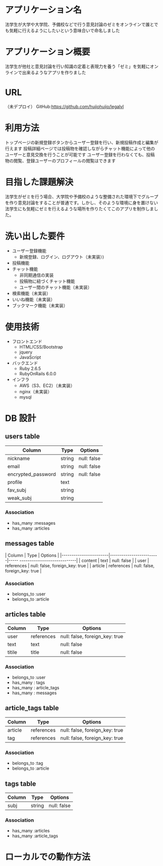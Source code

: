 # アプリケーション名
 
 法学生が大学や大学院、予備校などで行う意見討論のゼミをオンラインで誰とでも気軽に行えるようにしたいという意味合いで命名しました

 
# アプリケーション概要
 
法学生が他社と意見討論を行い知識の定着と表現力を養う「ゼミ」を気軽にオンラインで出来るようなアプリを作りました
 
# URL
 
（未デプロイ）
GitHub:https://github.com/hujiohujio/legalvl
 
 
# 利用方法
 
トップページの新規登録ボタンからユーザー登録を行い、新規投稿作成と編集が行えます
投稿詳細ページでは投稿物を確認しながらチャット機能によって他のユーザーと意見交換を行うことが可能です
ユーザー登録を行わなくても、投稿物の閲覧、登録ユーザーのプロフィールの閲覧はできます
 

# 目指した課題解決
 
法学生がゼミを行う場合、大学院や予備校のような整備された環境下でグループを作り意見討論をすることが普通です。しかし、そのような環境に身を置けない法学生にも気軽にゼミを行えるような場所を作りたくてこのアプリを制作しました。

 
# 洗い出した要件　
 
- ユーザー登録機能
  - 新規登録、ログイン、ログアウト（未実装）)
- 投稿機能
- チャット機能
  - 非同期通信の実装
  - 投稿物に紐づくチャット機能
  - ユーザー間のチャット機能（未実装）
- 検索機能（未実装）
- いいね機能（未実装）
- ブックマーク機能（未実装） 


# 使用技術

- フロントエンド
  - HTML/CSS/Bootstrap
  - jquery
  - JavaScript
- バックエンド
  - Ruby 2.6.5
  - RubyOnRails 6.0.0
- インフラ
  - AWS（S3、EC2）（未実装）
  - nginx（未実装）
  - mysql





# DB 設計

## users table

| Column             | Type                | Options                |
|--------------------|---------------------|------------------------|
| nickname           | string              | null: false            |
| email              | string              | null: false            |
| encrypted_password | string              | null: false            |
| profile            | text                |                        |
| fav_subj           | string              |                        |
| weak_subj          | string              |                        |

### Association

* has_many :messages
* has_many :articles

## messages table

| Column                 | Type                    | Options                           |
|------------------------|-------------------------|----- -----------------------------|
| content                | text                    | null: false                       |
| user                   | references              | null: false, foreign_key: true    |
| article                | references              | null: false, foreign_key: true    |


### Association

* belongs_to :user
* belongs_to :article


## articles table

| Column             | Type                | Options                           |
|--------------------|---------------------|-----------------------------------|
| user               | references          | null: false, foreign_key: true    |
| text               | text                | null: false                       |
| titile             | title               | null: false                       |

### Association

* belongs_to :user
* has_many : tags
* has_many : article_tags
* has_many : messages


## article_tags table

| Column             | Type                | Options                           |
|--------------------|---------------------|-----------------------------------|
| article            | references          | null: false, foreign_key: true    |
| tag                | references          | null: false, foreign_key: true    |

### Association

* belongs_to :tag
* belongs_to :article


## tags table

| Column             | Type                | Options                           |
|--------------------|---------------------|-----------------------------------|
| subj               | string              | null: false                       |

### Association

* has_many :articles
* has_many :article_tags


# ローカルでの動作方法
